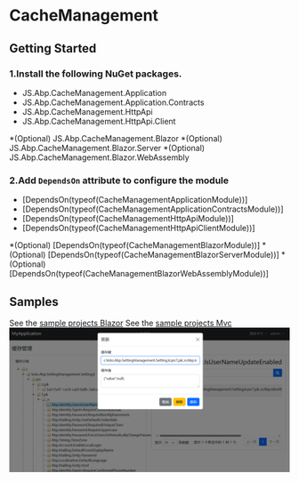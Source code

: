 # CacheManagement

## Getting Started

### 1.Install the following NuGet packages.
  * JS.Abp.CacheManagement.Application
  * JS.Abp.CacheManagement.Application.Contracts
  * JS.Abp.CacheManagement.HttpApi
  * JS.Abp.CacheManagement.HttpApi.Client

  *(Optional)  JS.Abp.CacheManagement.Blazor
  *(Optional)  JS.Abp.CacheManagement.Blazor.Server
  *(Optional)  JS.Abp.CacheManagement.Blazor.WebAssembly
  
### 2.Add `DependsOn` attribute to configure the module
 * [DependsOn(typeof(CacheManagementApplicationModule))]
 * [DependsOn(typeof(CacheManagementApplicationContractsModule))]
 * [DependsOn(typeof(CacheManagementHttpApiModule))]
 * [DependsOn(typeof(CacheManagementHttpApiClientModule))]


 *(Optional)  [DependsOn(typeof(CacheManagementBlazorModule))]
 *(Optional)  [DependsOn(typeof(CacheManagementBlazorServerModule))]
 *(Optional)  [DependsOn(typeof(CacheManagementBlazorWebAssemblyModule))]

## Samples

See the [sample projects Blazor](https://github.com/zhaofenglee/CacheManagement/tree/master/host/JS.Abp.CacheManagement.Blazor.Host)
See the [sample projects Mvc](https://github.com/zhaofenglee/CacheManagement/tree/master/host/JS.Abp.CacheManagement.Web.Unified)
![img.png](img.png)